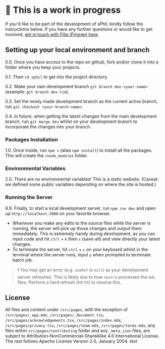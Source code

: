 # 🚧 This is a work in progress

If you'd like to be part of the development of sPhil, kindly follow the
instructions below. If you have any further questions or would like to get
involved,
[get in touch with Filip (Firgrep) here](mailto:service@systemphil.com).

## Setting up your local environment and branch

0.0. Once you have access to the repo on github, fork and/or clone it into a
folder where you keep your projects.

0.1. Then `cd sphil` to get into the project directory.

0.2. Make your own development branch `git branch dev-<your-name>` (example:
`git branch dev-tim`).

0.3. Set the newly made development branch as the current active branch, run
`git checkout <your-branch-name>`.

0.4. In future, when getting the latest changes from the main development
branch, run `git merge dev` whilst on your development branch to incorporate the
changes into your branch.

### Packages Installation

1.0. Once inside, run `npm i` (alias `npm install`) to install all the packages.
This will create the `/node_modules` folder.

### Environmental Variables

2.0. There are no environmental variables! This is a static website. (Caveat: we
defined some public variables depending on where the site is hosted.)

### Running the Server

9.9. Finally, to start a local development server, run `npm run dev` and open up
`http://localhost:3000` on your favorite browser.

-   Whenever you make any edits to the source files while the server is running,
    the server will pick up those changes and output them immediately. This is
    extremely handy during development, as you can input code and hit `ctrl` +
    `k` then `s` (save-all) and view directly your latest changes.
-   To terminate the server, hit `ctrl` + `c` on your keyboard whilst in the
    terminal where the server runs, input `y` when prompted to terminate batch
    job.

> ❗ You may get an error (e.g. `useRef` is `null`) as your development server
> refreshes. This is likely due to how `nextra` processes the `mdx` files.
> Perform a hard refresh (hit `F5`) to resolve this.

## License

All files and content under `/src/pages`, with the exception of
`/src/pages/_app.mdx`, `/src/pages/_document.tsx`,
`/src/pages/acknowledgements.tsx`, `/src/pages/index.mdx`,
`/src/pages/privacy.tsx`, `/src/pages/team.mdx`, `/src/pages/terms.mdx`, any
files within `src/pages/contributing` folder and any `_meta.json` files, are
subject to Attribution-NonCommercial-ShareAlike 4.0 International License. The
rest follows Apache License Version 2.0, January 2004.
test
